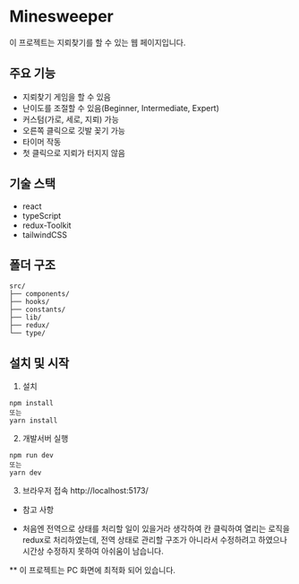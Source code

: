 # Minesweeper

이 프로젝트는 지뢰찾기를 할 수 있는 웹 페이지입니다. <br/>

## 주요 기능

- 지뢰찾기 게임을 할 수 있음
- 난이도를 조절할 수 있음(Beginner, Intermediate, Expert)
- 커스텀(가로, 세로, 지뢰) 가능
- 오른쪽 클릭으로 깃발 꽂기 가능
- 타이머 작동
- 첫 클릭으로 지뢰가 터지지 않음

## 기술 스택

- react
- typeScript
- redux-Toolkit
- tailwindCSS

## 폴더 구조

```
src/
├── components/
├── hooks/
├── constants/
├── lib/
├── redux/
└── type/
```

## 설치 및 시작

1.  설치

```
npm install
또는
yarn install
```

2.  개발서버 실행

```
npm run dev
또는
yarn dev
```

3. 브라우저 접속
   http://localhost:5173/

- 참고 사항

* 처음엔 전역으로 상태를 처리할 일이 있을거라 생각하여 칸 클릭하여 열리는 로직을 redux로 처리하였는데, 전역 상태로 관리할 구조가 아니라서 수정하려고 하였으나 시간상 수정하지 못하여 아쉬움이 남습니다.

\*\* 이 프로젝트는 PC 화면에 최적화 되어 있습니다.

